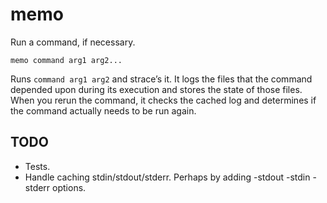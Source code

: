 memo
====

Run a command, if necessary.

    memo command arg1 arg2...

Runs `command arg1 arg2` and strace’s it.  It logs the files that the command
depended upon during its execution and stores the state of those files.  When
you rerun the command, it checks the cached log and determines if the command
actually needs to be run again.

TODO
----

- Tests.
- Handle caching stdin/stdout/stderr.  Perhaps by adding -stdout -stdin -stderr
  options.

